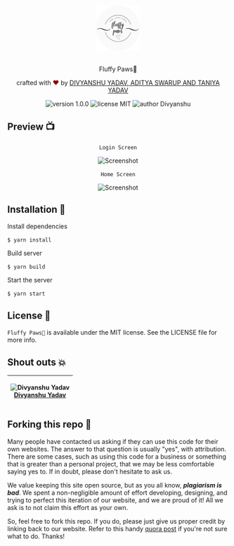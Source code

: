 <div align="center">
  <img src="public/images/logo.png"  alt="Divyanshu Yadav" width="20%" />
</div>

<br>
<p align="center">
Fluffy Paws🐶
</p>
<p align="center">
crafted with <span style="color: #8b0000;">&hearts;</span> by <a href="">DIVYANSHU YADAV, ADITYA SWARUP AND TANIYA YADAV</a>
</p>
<p align="center">
    <img src="https://img.shields.io/badge/version-1.0.0-red" alt="version 1.0.0"/>
    <img src="https://img.shields.io/badge/license-MIT-red" alt="license MIT"/>
    <img src="https://img.shields.io/badge/author-DIVYANSHU-red" alt="author Divyanshu"/>
</p>

## Preview 📺

<div align="center">

```
Login Screen
```
  <img alt="Screenshot" src="https://user-images.githubusercontent.com/91051053/226091198-6573a2e0-21e9-4a6c-bd87-a3a5430a6b58.png" />
  
```
Home Screen
```
 <img alt="Screenshot" src="https://user-images.githubusercontent.com/91051053/226091249-5bd41970-304b-4e2c-adba-5a641ab5bfc8.png" />
</div>

## Installation 🔧

Install dependencies

```
$ yarn install
```

Build server

```
$ yarn build
```

Start the server

```
$ yarn start
```

## License 📜

`Fluffy Paws🐶` is available under the MIT license. See the LICENSE file for more info.

<!-- ## Contributing 🤝 -->

<!-- Please read `Contributing.md` for details on our code of conduct, and the process for submitting pull requests to us. -->

## Shout outs 💥

| <p align="center">![Divyanshu Yadav](https://github.com/divyanshu1810.png?size=128)<br>[Divyanshu Yadav](https://github.com/divyanshu1810)</p> | 
| ---------------------------------------------------------------------------------------------------------------------------------- |



## Forking this repo 🚨

Many people have contacted us asking if they can use this code for their own websites. The answer to that question is usually "yes", with attribution. There are some cases, such as using this code for a business or something that is greater than a personal project, that we may be less comfortable saying yes to. If in doubt, please don't hesitate to ask us.

We value keeping this site open source, but as you all know, _**plagiarism is bad**_. We spent a non-negligible amount of effort developing, designing, and trying to perfect this iteration of our website, and we are proud of it! All we ask is to not claim this effort as your own.

So, feel free to fork this repo. If you do, please just give us proper credit by linking back to our website. Refer to this handy [quora post](https://www.quora.com/Is-it-bad-to-copy-other-peoples-code) if you're not sure what to do. Thanks!
